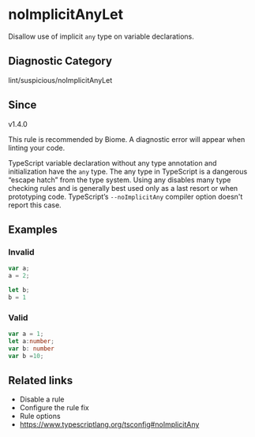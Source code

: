 # noImplicitAnyLet

Disallow use of implicit `any` type on variable declarations.

## Diagnostic Category
lint/suspicious/noImplicitAnyLet

## Since
v1.4.0

This rule is recommended by Biome. A diagnostic error will appear when linting your code.

TypeScript variable declaration without any type annotation and initialization have the `any` type. The any type in TypeScript is a dangerous “escape hatch” from the type system. Using any disables many type checking rules and is generally best used only as a last resort or when prototyping code. TypeScript’s `--noImplicitAny` compiler option doesn't report this case.

## Examples

### Invalid

```ts
var a;
a = 2;
```

```ts
let b;
b = 1
```

### Valid

```ts
var a = 1;
let a:number;
var b: number
var b =10;
```

## Related links
- Disable a rule
- Configure the rule fix
- Rule options
- https://www.typescriptlang.org/tsconfig#noImplicitAny